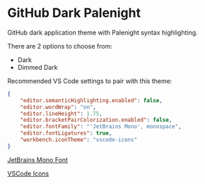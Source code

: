 # GitHub Dark Palenight
GitHub dark application theme with Palenight syntax highlighting.

There are 2 options to choose from:

- Dark
- Dimmed Dark

Recommended VS Code settings to pair with this theme:
```json
{
    "editor.semanticHighlighting.enabled": false,
    "editor.wordWrap": "on",
    "editor.lineHeight": 1.75,
    "editor.bracketPairColorization.enabled": false,
    "editor.fontFamily": "'JetBrains Mono', monospace",
    "editor.fontLigatures": true,
    "workbench.iconTheme": "vscode-icons"
}
```

[JetBrains Mono Font](https://www.jetbrains.com/lp/mono/)

[VSCode Icons](https://marketplace.visualstudio.com/items?itemName=vscode-icons-team.vscode-icons)